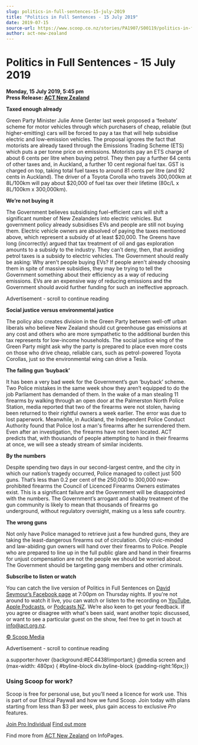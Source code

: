 ```yaml
---
slug: politics-in-full-sentences-15-july-2019
title: "Politics in Full Sentences - 15 July 2019"
date: 2019-07-15
source-url: https://www.scoop.co.nz/stories/PA1907/S00119/politics-in-full-sentences-15-july-2019.htm
author: act-new-zealand
---
```

Politics in Full Sentences - 15 July 2019
=========================================

**Monday, 15 July 2019, 5:45 pm**  
**Press Release: [ACT New Zealand](https://info.scoop.co.nz/ACT_New_Zealand)**

**Taxed enough already**

Green Party Minister Julie Anne Genter last week proposed a ‘feebate’ scheme for motor vehicles through which purchasers of cheap, reliable (but higher-emitting) cars will be forced to pay a tax that will help subsidise electric and low-emission vehicles. The proposal ignores the fact that motorists are already taxed through the Emissions Trading Scheme (ETS) which puts a per tonne price on emissions. Motorists pay an ETS charge of about 6 cents per litre when buying petrol. They then pay a further 64 cents of other taxes and, in Auckland, a further 10 cent regional fuel tax. GST is charged on top, taking total fuel taxes to around 81 cents per litre (and 92 cents in Auckland). The driver of a Toyota Corolla who travels 300,000km at 8L/100km will pay about $20,000 of fuel tax over their lifetime (80c/L x 8L/100km x 300,000km).

**We’re not buying it**

The Government believes subsidising fuel-efficient cars will shift a significant number of New Zealanders into electric vehicles. But government policy already subsidises EVs and people are still not buying them. Electric vehicle owners are absolved of paying the taxes mentioned above, which represent a subsidy of at least $20,000. The Greens have long (incorrectly) argued that tax treatment of oil and gas exploration amounts to a subsidy to the industry. They can’t deny, then, that avoiding petrol taxes is a subsidy to electric vehicles. The Government should really be asking: Why aren't people buying EVs? If people aren't already choosing them in spite of massive subsidies, they may be trying to tell the Government something about their efficiency as a way of reducing emissions. EVs are an expensive way of reducing emissions and the Government should avoid further funding for such an ineffective approach.

Advertisement - scroll to continue reading





**Social justice versus environmental justice**

The policy also creates division in the Green Party between well-off urban liberals who believe New Zealand should cut greenhouse gas emissions at any cost and others who are more sympathetic to the additional burden this tax represents for low-income households. The social justice wing of the Green Party might ask why the party is prepared to place even more costs on those who drive cheap, reliable cars, such as petrol-powered Toyota Corollas, just so the environmental wing can drive a Tesla.

**The failing gun ‘buyback’**

It has been a very bad week for the Government’s gun ‘buyback’ scheme. Two Police mistakes in the same week show they aren’t equipped to do the job Parliament has demanded of them. In the wake of a man stealing 11 firearms by walking through an open door at the Palmerston North Police Station, media reported that two of the firearms were not stolen, having been returned to their rightful owners a week earlier. The error was due to lost paperwork. Meanwhile, in Auckland, the Independent Police Conduct Authority found that Police lost a man's firearms after he surrendered them. Even after an investigation, the firearms have not been located. ACT predicts that, with thousands of people attempting to hand in their firearms at once, we will see a steady stream of similar incidents.

**By the numbers**

Despite spending two days in our second-largest centre, and the city in which our nation’s tragedy occurred, Police managed to collect just 500 guns. That’s less than 0.2 per cent of the 250,000 to 300,000 now-prohibited firearms the Council of Licenced Firearms Owners estimates exist. This is a significant failure and the Government will be disappointed with the numbers. The Government’s arrogant and shabby treatment of the gun community is likely to mean that thousands of firearms go underground, without regulatory oversight, making us a less safe country.

**The wrong guns**

Not only have Police managed to retrieve just a few hundred guns, they are taking the least-dangerous firearms out of circulation. Only civic-minded and law-abiding gun owners will hand over their firearms to Police. People who are prepared to line up in the full public glare and hand in their firearms for unjust compensation are not the people we should be worried about. The Government should be targeting gang members and other criminals.

**Subscribe to listen or watch**

You can catch the live version of Politics in Full Sentences on [David Seymour’s Facebook page](https://www.act.org.nz/r?u=27Ax0UmWOX2J8J_QwK9Z6sJ5wI2hNIBmUWfT6s4NnBISBOL5O2ZhamiJkiqVf3ee&e=752ed10e9ed7db3a7867d6b86ebadc6c&utm_source=actnz&utm_medium=email&utm_campaign=pifs_15_july_2019&n=2) at 7:00pm on Thursday nights. If you're not around to watch it live, you can watch or listen to the recording on [YouTube](https://www.act.org.nz/r?u=GQ96LxW7tJscudkL8mlwNzI54ka0wzIYPxyZaEWdcWTDT0E1O9Z7vygLLJWuVRsWHABU8C8GdICRwReTDmOWmo8p_u5rSTj7yJMNaZVPtjY&e=752ed10e9ed7db3a7867d6b86ebadc6c&utm_source=actnz&utm_medium=email&utm_campaign=pifs_15_july_2019&n=3), [Apple Podcasts](https://www.act.org.nz/r?u=ShFaE4UMkbUbrBGAfRo6ceyqPavheFsZizJWVHVqdrRt9VRBGDJ17MUb1vh7GLytDIE6mNi1_rX7qADoz_xG2tFsQ15lf7KIVMWkKpu_GhDsnUTEDZBTdi9QE-VOLHbz&e=752ed10e9ed7db3a7867d6b86ebadc6c&utm_source=actnz&utm_medium=email&utm_campaign=pifs_15_july_2019&n=4), or [Podcasts NZ](https://www.act.org.nz/r?u=ZmYk0vDXzI-wKs2dr62GoVdATBSEqnERkwWhCZt4g9MEcz4mM-Sz4Q6SSW4srDPMcmARKaMhpNMzYm481EgHyqEl8Eh8eu4GhVFRJmKs_iU&e=752ed10e9ed7db3a7867d6b86ebadc6c&utm_source=actnz&utm_medium=email&utm_campaign=pifs_15_july_2019&n=5). We’re also keen to get your feedback. If you agree or disagree with what's been said, want another topic discussed, or want to see a particular guest on the show, feel free to get in touch at [info@act.org.nz](mailto:info@act.org.nz).

  

[© Scoop Media](http://www.scoop.co.nz/about/terms.html)  

Advertisement - scroll to continue reading



a.supporter:hover {background:#EC4438!important;} @media screen and (max-width: 480px) { #byline-block div.byline-block {padding-right:16px;}}

### Using Scoop for work?

Scoop is free for personal use, but you’ll need a licence for work use. This is part of our Ethical Paywall and how we fund Scoop. Join today with plans starting from less than $3 per week, plus gain access to exclusive _Pro_ features.  
  
[Join Pro Individual](https://pro.scoop.co.nz/Individual/?from=ProIn24) [Find out more](https://pro.scoop.co.nz/using-scoop-for-work/?from=ProIn24)

Find more from [ACT New Zealand](https://info.scoop.co.nz/ACT_New_Zealand) on InfoPages.